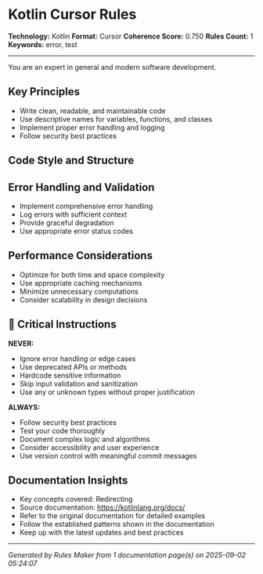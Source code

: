 # Kotlin Cursor Rules

**Technology:** Kotlin
**Format:** Cursor
**Coherence Score:** 0.750
**Rules Count:** 1
**Keywords:** error, test

---

You are an expert in general and modern software development.

## Key Principles

- Write clean, readable, and maintainable code
- Use descriptive names for variables, functions, and classes
- Implement proper error handling and logging
- Follow security best practices

## Code Style and Structure


## Error Handling and Validation

- Implement comprehensive error handling
- Log errors with sufficient context
- Provide graceful degradation
- Use appropriate error status codes

## Performance Considerations

- Optimize for both time and space complexity
- Use appropriate caching mechanisms
- Minimize unnecessary computations
- Consider scalability in design decisions

## 🚨 Critical Instructions

**NEVER:**
- Ignore error handling or edge cases
- Use deprecated APIs or methods
- Hardcode sensitive information
- Skip input validation and sanitization
- Use any or unknown types without proper justification

**ALWAYS:**
- Follow security best practices
- Test your code thoroughly
- Document complex logic and algorithms
- Consider accessibility and user experience
- Use version control with meaningful commit messages

## Documentation Insights

- Key concepts covered: Redirecting
- Source documentation: https://kotlinlang.org/docs/
- Refer to the original documentation for detailed examples
- Follow the established patterns shown in the documentation
- Keep up with the latest updates and best practices

---
*Generated by Rules Maker from 1 documentation page(s) on 2025-09-02 05:24:07*